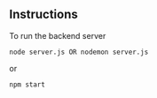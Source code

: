 ## Instructions

To run the backend server

```
node server.js OR nodemon server.js
```

or

```
npm start
```
